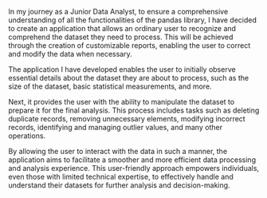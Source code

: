 In my journey as a Junior Data Analyst, to ensure a comprehensive understanding of all the functionalities of the pandas library, 
I have decided to create an application that allows an ordinary user to recognize and comprehend the dataset they need to process. 
This will be achieved through the creation of customizable reports, enabling the user to correct and modify the data when necessary.

The application I have developed enables the user to initially observe essential details about the dataset they are about to process, 
such as the size of the dataset, basic statistical measurements, and more.

Next, it provides the user with the ability to manipulate the dataset to prepare it for the final analysis. This process includes tasks 
such as deleting duplicate records, removing unnecessary elements, modifying incorrect records, identifying and managing outlier values, 
and many other operations.

By allowing the user to interact with the data in such a manner, the application aims to facilitate a smoother and more efficient data 
processing and analysis experience. This user-friendly approach empowers individuals, even those with limited technical expertise, 
to effectively handle and understand their datasets for further analysis and decision-making.
